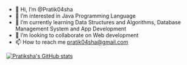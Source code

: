 - 👋 Hi, I’m @Pratik04sha
- 👀 I’m interested in Java Programming Language
- 🌱 I’m currently learning Data Structures and Algorithms, Database Management System and App Development
- 💞️ I’m looking to collaborate on Web development
- 📫 How to reach me pratik04sha@gmail.com

[![Pratiksha's GitHub stats](https://github-readme-stats.vercel.app/api?username=Pratik04sha&show_icons=true&theme=radical)](https://github.com/Pratik04sha/github-readme-stats)

<!---
Pratik04sha/Pratik04sha is a ✨ special ✨ repository because its `README.md` (this file) appears on your GitHub profile.
You can click the Preview link to take a look at your changes.
--->
